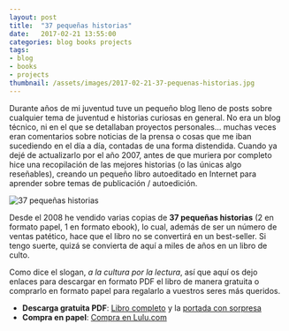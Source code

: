 ```yaml
---
layout: post
title:  "37 pequeñas historias"
date:   2017-02-21 13:55:00
categories: blog books projects
tags:
- blog
- books
- projects
thumbnail: /assets/images/2017-02-21-37-pequenas-historias.jpg
---
```


Durante años de mi juventud tuve un pequeño blog lleno de posts sobre cualquier tema de juventud e historias curiosas en general. No era un blog técnico, ni en el que se detallaban proyectos personales... muchas veces eran comentarios sobre noticias de la prensa o cosas que me iban sucediendo en el día a día, contadas de una forma distendida. Cuando ya dejé de actualizarlo por el año 2007, antes de que muriera por completo hice una recopilación de las mejores historias (o las únicas algo reseñables), creando un pequeño libro autoeditado en Internet para aprender sobre temas de publicación / autoedición.

![37 pequeñas historias]({{site.url}}/assets/images/2017-02-21-37-pequenas-historias.jpg)

Desde el 2008 he vendido varias copias de **37 pequeñas historias** (2 en formato papel, 1 en formato ebook), lo cual, además de ser un número de ventas patético, hace que el libro no se convertirá en un best-seller. Si tengo suerte, quizá se convierta de aquí a miles de años en un libro de culto. 

Como dice el slogan, _a la cultura por la lectura_, así que aquí os dejo enlaces para descargar en formato PDF el libro de manera gratuita o comprarlo en formato papel para regalarlo a vuestros seres más queridos.

* **Descarga gratuita PDF**: [Libro completo]({{site.url}}/assets/files/20170221-37-pequenas-historias.pdf) y la [portada con sorpresa]({{site.url}}/assets/files/20170221-37-pequenas-historias-portada.pdf)
* **Compra en papel**: [Compra en Lulu.com](http://www.lulu.com/shop/jorge-casas-ca%C3%B1ada/37-peque%C3%B1as-historias/paperback/product-2866076.html)


